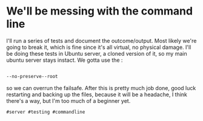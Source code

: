 # We'll be messing with the command line

I'll run a series of tests and document the outcome/output. Most likely we're going to break it, which is fine since it's all virtual, no physical damage.
I'll be doing these tests in Ubuntu server, a cloned version of it, so my main ubuntu server stays instact. We gotta use the :

``` bash

--no-preserve--root
```
so we can overrun the failsafe. After this is pretty much job done, good luck restarting and backing up the files, because it will be a headache, I think there's a way, but I'm too much of a beginner yet.

    #server #testing #commandline 

